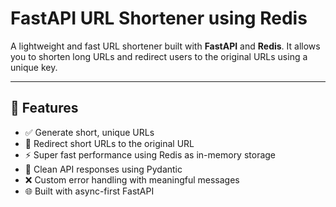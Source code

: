 # FastAPI URL Shortener using Redis

A lightweight and fast URL shortener built with **FastAPI** and **Redis**. It allows you to shorten long URLs and redirect users to the original URLs using a unique key.

---

## 🚀 Features

- ✅ Generate short, unique URLs
- 🔁 Redirect short URLs to the original URL
- ⚡ Super fast performance using Redis as in-memory storage
- 🔐 Clean API responses using Pydantic
- ❌ Custom error handling with meaningful messages
- 🌐 Built with async-first FastAPI
